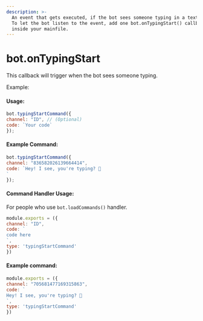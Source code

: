 ```yaml
---
description: >-
  An event that gets executed, if the bot sees someone typing in a text channel.
  To let the bot listen to the event, add one bot.onTypingStart() callback
  inside your mainfile.
---
```


# bot.onTypingStart

This callback will trigger when the bot sees someone typing.

Example:

#### Usage:

```javascript
bot.typingStartCommand({
channel: "ID", // (Optional)
code: `Your code`
});
```

#### Example Command:

```javascript
bot.typingStartCommand({
channel: "836582026139664414",
code: `Hey! I see, you're typing? 👀
`
});
```

#### Command Handler Usage:
For people who use `bot.loadCommands()` handler.
```javascript
module.exports = ({
channel: "ID",
code: `
code here
`,
type: 'typingStartCommand'
})
```
#### Example command:

```javascript
module.exports = ({
channel: "705681477169315863",
code: `
Hey! I see, you're typing? 👀
`,
type: 'typingStartCommand'
})
```
